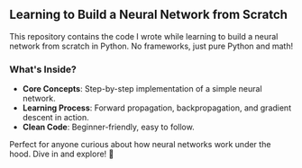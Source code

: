 ## Learning to Build a Neural Network from Scratch  

This repository contains the code I wrote while learning to build a neural network from scratch in Python. No frameworks, just pure Python and math!  

### What's Inside?  
- **Core Concepts**: Step-by-step implementation of a simple neural network.  
- **Learning Process**: Forward propagation, backpropagation, and gradient descent in action.  
- **Clean Code**: Beginner-friendly, easy to follow.  

Perfect for anyone curious about how neural networks work under the hood. Dive in and explore! 🚀

